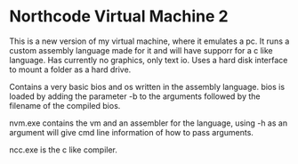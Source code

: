 Northcode Virtual Machine 2
===

This is a new version of my virtual machine, where it emulates a pc.
It runs a custom assembly language made for it and will have supporr for a c like language.
Has currently no graphics, only text io.
Uses a hard disk interface to mount a folder as a hard drive.

Contains a very basic bios and os written in the assembly language.
bios is loaded by adding the parameter -b to the arguments followed by the filename of the compiled bios.

nvm.exe contains the vm and an assembler for the language, using -h as an argument will give cmd line information of how to pass arguments.

ncc.exe is the c like compiler.